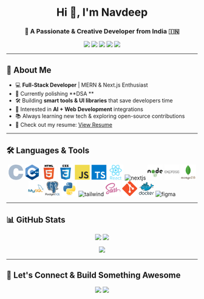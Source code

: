 <!-- Profile Header -->
<h1 align="center">Hi 👋, I'm Navdeep</h1>
<h3 align="center">🚀 A Passionate & Creative Developer from India 🇮🇳</h3>

<p align="center">
  <a href="https://navdeep-site.vercel.app" target="_blank"><img src="https://img.shields.io/badge/Portfolio-000000?style=for-the-badge&logo=About.me&logoColor=white" /></a>
  <a href="mailto:workwithdeepnav@gmail.com"><img src="https://img.shields.io/badge/Email-D14836?style=for-the-badge&logo=gmail&logoColor=white" /></a>
  <a href="https://linkedin.com/in/navdeep-singh-1554a8321" target="_blank"><img src="https://img.shields.io/badge/LinkedIn-0A66C2?style=for-the-badge&logo=linkedin&logoColor=white" /></a>
  <a href="https://twitter.com/navdeep67606112" target="_blank"><img src="https://img.shields.io/badge/Twitter-1DA1F2?style=for-the-badge&logo=twitter&logoColor=white" /></a>
  <a href="https://instagram.com/deep.i3_" target="_blank"><img src="https://img.shields.io/badge/Instagram-E4405F?style=for-the-badge&logo=instagram&logoColor=white" /></a>
</p>

---

## 🌟 About Me  
- 💻 **Full-Stack Developer** | MERN & Next.js Enthusiast  
- 🎯 Currently polishing **DSA **   
- 🛠 Building **smart tools & UI libraries** that save developers time  
- 🚀 Interested in **AI + Web Development** integrations  
- 📚 Always learning new tech & exploring open-source contributions  
- 📄 Check out my resume: [View Resume](https://drive.google.com/file/d/1rSlOnr1TDBOfY37Byl6AMOYq_Put-lW5/view)  

---

## 🛠 Languages & Tools  
<p align="center">  
  <img src="https://raw.githubusercontent.com/devicons/devicon/master/icons/c/c-original.svg" alt="c" width="40" height="40"/>  
  <img src="https://raw.githubusercontent.com/devicons/devicon/master/icons/cplusplus/cplusplus-original.svg" alt="cplusplus" width="40" height="40"/>  
  <img src="https://raw.githubusercontent.com/devicons/devicon/master/icons/html5/html5-original-wordmark.svg" alt="html5" width="40" height="40"/>  
  <img src="https://raw.githubusercontent.com/devicons/devicon/master/icons/css3/css3-original-wordmark.svg" alt="css3" width="40" height="40"/>  
  <img src="https://raw.githubusercontent.com/devicons/devicon/master/icons/javascript/javascript-original.svg" alt="javascript" width="40" height="40"/>  
  <img src="https://raw.githubusercontent.com/devicons/devicon/master/icons/typescript/typescript-original.svg" alt="typescript" width="40" height="40"/>  
  <img src="https://raw.githubusercontent.com/devicons/devicon/master/icons/react/react-original-wordmark.svg" alt="react" width="40" height="40"/>  
  <img src="https://cdn.worldvectorlogo.com/logos/nextjs-2.svg" alt="nextjs" width="40" height="40"/>  
  <img src="https://raw.githubusercontent.com/devicons/devicon/master/icons/nodejs/nodejs-original-wordmark.svg" alt="nodejs" width="40" height="40"/>  
  <img src="https://raw.githubusercontent.com/devicons/devicon/master/icons/express/express-original-wordmark.svg" alt="express" width="40" height="40"/>  
  <img src="https://raw.githubusercontent.com/devicons/devicon/master/icons/mongodb/mongodb-original-wordmark.svg" alt="mongodb" width="40" height="40"/>  
  <img src="https://raw.githubusercontent.com/devicons/devicon/master/icons/mysql/mysql-original-wordmark.svg" alt="mysql" width="40" height="40"/>  
  <img src="https://raw.githubusercontent.com/devicons/devicon/master/icons/postgresql/postgresql-original-wordmark.svg" alt="postgresql" width="40" height="40"/>  
  <img src="https://raw.githubusercontent.com/devicons/devicon/master/icons/python/python-original.svg" alt="python" width="40" height="40"/>  
  <img src="https://www.vectorlogo.zone/logos/tailwindcss/tailwindcss-icon.svg" alt="tailwind" width="40" height="40"/>  
  <img src="https://raw.githubusercontent.com/devicons/devicon/master/icons/sass/sass-original.svg" alt="sass" width="40" height="40"/>  
  <img src="https://raw.githubusercontent.com/devicons/devicon/master/icons/git/git-original.svg" alt="git" width="40" height="40"/>  
  <img src="https://raw.githubusercontent.com/devicons/devicon/master/icons/docker/docker-original-wordmark.svg" alt="docker" width="40" height="40"/>  
  <img src="https://www.vectorlogo.zone/logos/figma/figma-icon.svg" alt="figma" width="40" height="40"/>  
</p>

---

## 📊 GitHub Stats  
<p align="center">
  <img src="https://github-readme-stats.vercel.app/api?username=deepnav4&show_icons=true&theme=radical" height="165"/>
  <img src="https://github-readme-stats.vercel.app/api/top-langs?username=deepnav4&show_icons=true&locale=en&layout=compact&theme=radical" height="165"/>
</p>

<p align="center">
  <img src="https://github-readme-streak-stats.herokuapp.com/?user=deepnav4&theme=radical" height="165" />
</p>

---

## 🚀 Let's Connect & Build Something Awesome  
<p align="center">
  <a href="https://navdeep-site.vercel.app"><img src="https://img.shields.io/badge/🌐 Portfolio-FF7139?style=for-the-badge" /></a>
  <a href="mailto:workwithdeepnav@gmail.com"><img src="https://img.shields.io/badge/📧 Email Me-0078D4?style=for-the-badge" /></a>
</p>
